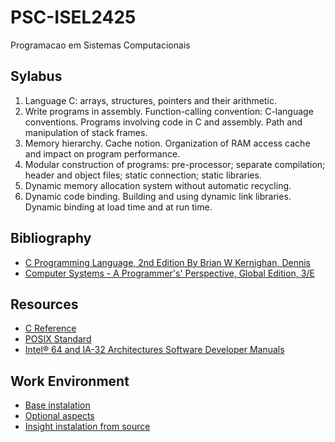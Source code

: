 # PSC-ISEL2425

Programacao em Sistemas Computacionais

## Sylabus

1. Language C: arrays, structures, pointers and their arithmetic.
2. Write programs in assembly. Function-calling convention: C-language conventions. Programs involving code in C and assembly. Path and manipulation of stack frames.
3. Memory hierarchy. Cache notion. Organization of RAM access cache and impact on program performance.
4. Modular construction of programs: pre-processor; separate compilation; header and object files; static connection; static libraries.
5. Dynamic memory allocation system without automatic recycling.
6. Dynamic code binding. Building and using dynamic link libraries. Dynamic binding at load time and at run time.

## Bibliography

- [C Programming Language, 2nd Edition By Brian W Kernighan, Dennis](https://github.com/wangmu0115/Book-CSAPP/blob/master/_Attachments/The_C_Programming_Language_2.pdf)
- [Computer Systems - A Programmer's' Perspective, Global Edition, 3/E](https://github.com/wangmu0115/Book-CSAPP/blob/master/_Attachments/Computer_Systems_A_Programmers_Perspective(3rd).pdf)

## Resources

- [C Reference](https://en.cppreference.com/w/c)
- [POSIX Standard](https://pubs.opengroup.org/onlinepubs/9699919799.2018edition/)
- [Intel® 64 and IA-32 Architectures Software Developer Manuals](https://www.intel.com/content/www/us/en/developer/articles/technical/intel-sdm.html)

## Work Environment

- [Base instalation](https://2425moodle.isel.pt/mod/page/view.php?id=170670)
- [Optional aspects](https://2425moodle.isel.pt/mod/page/view.php?id=170671)
- [Insight instalation from source](install-insight-linux.md)
